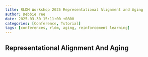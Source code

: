 ```yaml
---
title: RLDM Workshop 2025 Representational Alignment and Aging
author: Debbie Yee
date: 2025-03-30 15:11:00 +0800
categories: [Conference, Tutorial]
tags: [conferences, rldm, aging, reinforcement learning]
---
```


## Representational Alignment And Aging

